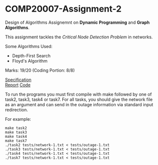 # COMP20007-Assignment-2

Design of Algorithms Assignemnt on __Dynamic Programming__ and __Graph Algorithms__.

This assignment tackles the _Critical Node Detection Problem_ in networks.

Some Algorithms Used:
  * Depth-First Search
  * Floyd's Algorithm

Marks: 19/20
(Coding Portion: 8/8)

[Specification](/assignment2.pdf)  
[Report](/Report.pdf)
[Code](/a2-code/)

To run the programs you must first compile with make followed by one of task2, task3, task4 or task7. 
For all tasks, you should give the network file as an argument and can send in the outage information via standard input redirection.

For example:
```
make task2
make task3
make task4
make task7
./task2 tests/network-1.txt < tests/outage-1.txt
./task3 tests/network-1.txt < tests/outage-1.txt
./task4 tests/network-1.txt < tests/outage-1.txt
./task7 tests/network-1.txt < tests/outage-1.txt
```
